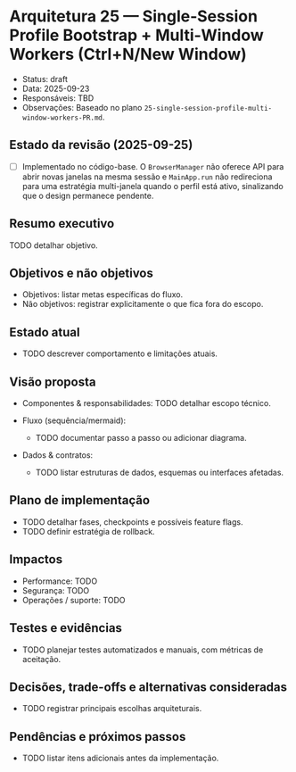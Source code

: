 # Arquitetura 25 — Single‑Session Profile Bootstrap + Multi‑Window Workers (Ctrl+N/New Window)

- Status: draft
- Data: 2025-09-23
- Responsáveis: TBD
- Observações: Baseado no plano `25-single-session-profile-multi-window-workers-PR.md`.

## Estado da revisão (2025-09-25)

- [ ] Implementado no código-base. O `BrowserManager` não oferece API para abrir novas janelas na mesma sessão e `MainApp.run` não redireciona para uma estratégia multi-janela quando o perfil está ativo, sinalizando que o design permanece pendente.

## Resumo executivo
TODO detalhar objetivo.

## Objetivos e não objetivos
- Objetivos: listar metas específicas do fluxo.
- Não objetivos: registrar explicitamente o que fica fora do escopo.

## Estado atual
- TODO descrever comportamento e limitações atuais.

## Visão proposta
- Componentes & responsabilidades:
  TODO detalhar escopo técnico.

- Fluxo (sequência/mermaid):
  - TODO documentar passo a passo ou adicionar diagrama.

- Dados & contratos:
  - TODO listar estruturas de dados, esquemas ou interfaces afetadas.

## Plano de implementação
- TODO detalhar fases, checkpoints e possíveis feature flags.
- TODO definir estratégia de rollback.

## Impactos
- Performance: TODO
- Segurança: TODO
- Operações / suporte: TODO

## Testes e evidências
- TODO planejar testes automatizados e manuais, com métricas de aceitação.

## Decisões, trade-offs e alternativas consideradas
- TODO registrar principais escolhas arquiteturais.

## Pendências e próximos passos
- TODO listar itens adicionais antes da implementação.

